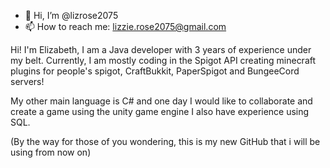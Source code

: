 - 👋 Hi, I’m @lizrose2075
- 📫 How to reach me: lizzie.rose2075@gmail.com

Hi! I'm Elizabeth, I am a Java developer with 3 years of experience under my belt. 
Currently, I am mostly coding in the Spigot API creating minecraft plugins for people's spigot, CraftBukkit, PaperSpigot and BungeeCord servers!

My other main language is C# and one day I would like to collaborate and create a game using the unity game engine
I also have experience using SQL. 

(By the way for those of you wondering, this is my new GitHub that i will be using from now on)
